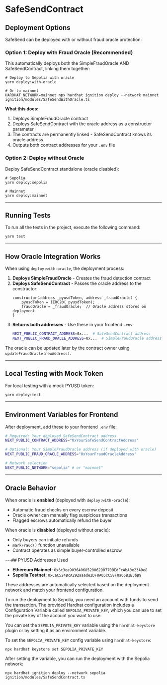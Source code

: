 # SafeSendContract

## Deployment Options

SafeSend can be deployed with or without fraud oracle protection:

### Option 1: Deploy with Fraud Oracle (Recommended)

This automatically deploys both the SimpleFraudOracle AND SafeSendContract, linking them together:

```shell
# Deploy to Sepolia with oracle
yarn deploy:with-oracle

# Or to mainnet
HARDHAT_NETWORK=mainnet npx hardhat ignition deploy --network mainnet ignition/modules/SafeSendWithOracle.ts
```

**What this does:**
1. Deploys SimpleFraudOracle contract
2. Deploys SafeSendContract with the oracle address as a constructor parameter
3. The contracts are permanently linked - SafeSendContract knows its oracle address
4. Outputs both contract addresses for your `.env` file

### Option 2: Deploy without Oracle

Deploy SafeSendContract standalone (oracle disabled):

```shell
# Sepolia
yarn deploy:sepolia

# Mainnet  
yarn deploy:mainnet
```

---

## Running Tests

To run all the tests in the project, execute the following command:

```shell
yarn test
```

---

## How Oracle Integration Works

When using `deploy:with-oracle`, the deployment process:

1. **Deploys SimpleFraudOracle** - Creates the fraud detection contract
2. **Deploys SafeSendContract** - Passes the oracle address to the constructor:
   ```solidity
   constructor(address _pyusdToken, address _fraudOracle) {
       pyusdToken = IERC20(_pyusdToken);
       fraudOracle = _fraudOracle;  // Oracle address stored on deployment
   }
   ```
3. **Returns both addresses** - Use these in your frontend `.env`:
   ```bash
   NEXT_PUBLIC_CONTRACT_ADDRESS=0x...  # SafeSendContract address
   NEXT_PUBLIC_FRAUD_ORACLE_ADDRESS=0x...  # SimpleFraudOracle address
   ```

The oracle can be updated later by the contract owner using `updateFraudOracle(newAddress)`.

---

## Local Testing with Mock Token

For local testing with a mock PYUSD token:

```shell
yarn deploy:test
```

---

## Environment Variables for Frontend

After deployment, add these to your frontend `.env` file:

```bash
# Required: Your deployed SafeSendContract address
NEXT_PUBLIC_CONTRACT_ADDRESS="0xYourSafeSendContractAddress"

# Optional: Your SimpleFraudOracle address (if deployed with oracle)
NEXT_PUBLIC_FRAUD_ORACLE_ADDRESS="0xYourFraudOracleAddress"

# Network selection
NEXT_PUBLIC_NETWORK="sepolia" # or "mainnet"
```

---

## Oracle Behavior

When oracle is **enabled** (deployed with `deploy:with-oracle`):
- Automatic fraud checks on every escrow deposit
- Oracle owner can manually flag suspicious transactions
- Flagged escrows automatically refund the buyer

When oracle is **disabled** (deployed without oracle):
- Only buyers can initiate refunds
- `markFraud()` function unavailable
- Contract operates as simple buyer-controlled escrow

---## PYUSD Addresses Used

- **Ethereum Mainnet**: `0x6c3ea9036406852006290770BEdFcAbA0e23A0e8`
- **Sepolia Testnet**: `0xCaC524BcA292aaade2DF8A05cC58F0a65B1B3bB9`

These addresses are automatically selected based on the deployment network and match your frontend configuration.

To run the deployment to Sepolia, you need an account with funds to send the transaction. The provided Hardhat configuration includes a Configuration Variable called `SEPOLIA_PRIVATE_KEY`, which you can use to set the private key of the account you want to use.

You can set the `SEPOLIA_PRIVATE_KEY` variable using the `hardhat-keystore` plugin or by setting it as an environment variable.

To set the `SEPOLIA_PRIVATE_KEY` config variable using `hardhat-keystore`:

```shell
npx hardhat keystore set SEPOLIA_PRIVATE_KEY
```

After setting the variable, you can run the deployment with the Sepolia network:

```shell
npx hardhat ignition deploy --network sepolia ignition/modules/SafeSendContract.ts
```
